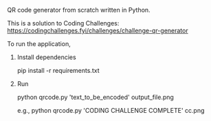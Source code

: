 QR code generator from scratch written in Python.

This is a solution to Coding Challenges: https://codingchallenges.fyi/challenges/challenge-qr-generator

To run the application,
1. Install dependencies
   
   pip install -r requirements.txt
   
2. Run
   
   python qrcode.py 'text_to_be_encoded' output_file.png
   
   e.g.,
   python qrcode.py 'CODING CHALLENGE COMPLETE' cc.png
